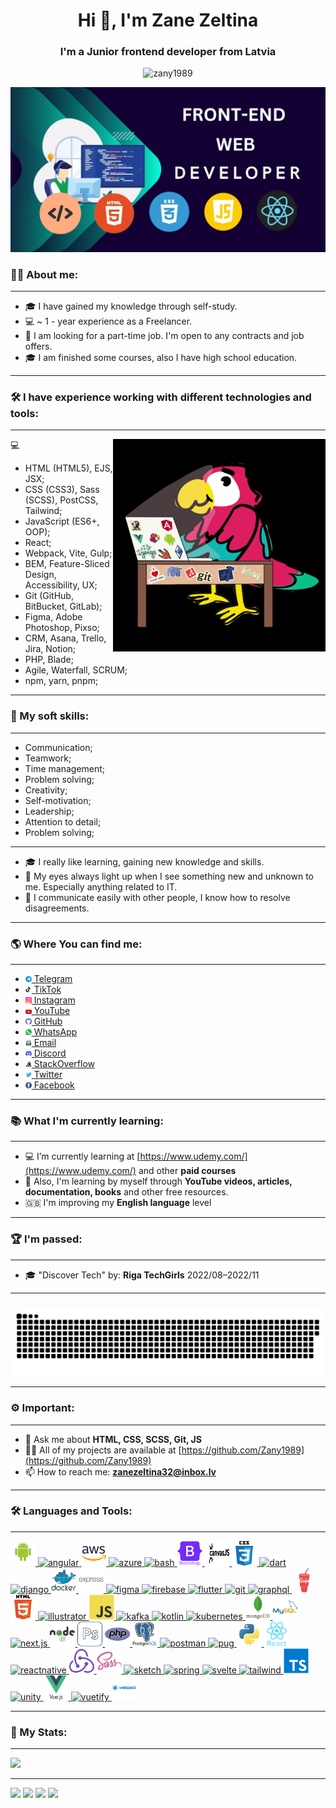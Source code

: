 <!--suppress ALL -->
<h1 align="center">Hi 👋, I'm Zane Zeltina</h1>
<h3 align="center">I'm a Junior frontend developer from Latvia</h3>

<p align="center"> <img src="https://komarev.com/ghpvc/?username=zany1989&label=Profile%20views&color=0e75b6&style=flat" alt="zany1989" /> </p>

![](assets/main-bg.png)

### 👩🏻 About me:
___
* 🎓 I have gained my knowledge through self-study.
* 💻 ~ 1 - year experience as a Freelancer.
* 💼 I am looking for a part-time job. I'm open to any contracts and job offers.
* 🎓 I am finished some courses, also I have high school education.
___
### 🛠️ I have experience working with different **technologies** and **tools**:
___
💻<img align="right" width="340" alt="coding-bird" src="assets/coding-bird.gif" />
  - HTML (HTML5), EJS, JSX;
  - CSS (CSS3), Sass (SCSS), PostCSS, Tailwind;
  - JavaScript (ES6+, OOP);
  - React;
  - Webpack, Vite, Gulp;
  - BEM, Feature-Sliced Design, Accessibility, UX;
  - Git (GitHub, BitBucket, GitLab);
  - Figma, Adobe Photoshop, Pixso;
  - CRM, Asana, Trello, Jira, Notion;
  - PHP, Blade;
  - Agile, Waterfall, SCRUM;
  - npm, yarn, pnpm;
___
### 🔑 My soft skills:
___
  - Communication;
  - Teamwork;
  - Time management;
  - Problem solving;
  - Creativity;
  - Self-motivation;
  - Leadership;
  - Attention to detail;
  - Problem solving;
___
* 🎓 I really like learning, gaining new knowledge and skills.
* 👀 My eyes always light up when I see something new and unknown to me. Especially 
  anything related to IT.
* 💬 I communicate easily with other people, I know how to resolve disagreements.
___
### 🌎 Where You can find me:
___
- <img src="assets/icons/platforms/telegram.svg" width="10"/><a href="https://t.me/Zany1989" target="_blank"> Telegram</a>
- <img src="assets/icons/platforms/tiktok.svg" width="10"/><a href="https://www.tiktok.com/@aleksanderlamkov" target="_blank"> TikTok</a>
- <img src="assets/icons/platforms/instagram.svg" width="10"/><a href="https://www.instagram.com/zanezeltina32/" target="_blank"> Instagram</a>
- <img src="assets/icons/platforms/youtube.svg" width="10"/><a href="https://www.youtube.com/@AleksanderLamkov" target="_blank"> YouTube</a>
- <img src="assets/icons/platforms/github.svg" width="10"/><a href="https://github.com/Zany1989" target="_blank"> GitHub</a>
- <img src="assets/icons/platforms/whatsapp.svg" width="10"/><a href="https://wa. me/3712909120" target="_blank"> WhatsApp</a>
- <img src="assets/icons/platforms/email.svg" width="10"/><a href="mailto:zanezeltina32@inbox.lv" target="_blank"> Email</a>
- <img src="assets/icons/platforms/discord.svg" width="10"/><a href="https://discord.gg/4b2c5e3f" target="_blank"> Discord</a>
- <img src="assets/icons/platforms/stackoverflow.svg" width="10"/><a href="https://stackoverflow.com/users/21370151/zany1919" target="_blank"> StackOverflow</a>
- <img src="assets/icons/platforms/twitter.svg" width="10"/><a href="https://x.com/ZaneZeltina35" target="_blank"> Twitter</a>
- <img src="assets/icons/platforms/facebook.svg" width="10"/><a href="https://www.facebook.com/aleksander.lamkov" target="_blank"> Facebook</a>
___
### 📚 What I'm currently learning:
___
- 💻 I’m currently learning at [https://www.udemy.com/](https://www.udemy.com/) and
  other **paid courses**
- 📑 Also, I'm learning by myself through **YouTube videos, articles, documentation, 
  books** and other free resources.
- 🇬🇧 I'm improving my **English language** level
___
### 🏆 I'm passed:
___
- 🎓 "Discover Tech" by: **Riga TechGirls** 2022/08–2022/11
___
###

<p align="center">
 <img width="600" src="assets/github-snake.svg" alt="snake"/>
</p>

___
### ⚙️ Important:
___
- 💬 Ask me about **HTML, CSS, SCSS, Git, JS**
- 👨‍💻 All of my projects are available at [https://github.com/Zany1989](https://github.com/Zany1989)
- 📫 How to reach me: **zanezeltina32@inbox.lv**
___
### 🛠️ Languages and Tools:
___
<p align="left"> <a href="https://developer.android.com" target="_blank" 
rel="noreferrer"> <img src="https://raw.githubusercontent.com/devicons/devicon/master/icons/android/android-original-wordmark.svg" alt="android" width="40" height="40"/> </a> <a href="https://angular.io" target="_blank" rel="noreferrer"> <img src="https://angular.io/assets/images/logos/angular/angular.svg" alt="angular" width="40" height="40"/> </a> <a href="https://aws.amazon.com" target="_blank" rel="noreferrer"> <img src="https://raw.githubusercontent.com/devicons/devicon/master/icons/amazonwebservices/amazonwebservices-original-wordmark.svg" alt="aws" width="40" height="40"/> </a> <a href="https://azure.microsoft.com/en-in/" target="_blank" rel="noreferrer"> <img src="https://www.vectorlogo.zone/logos/microsoft_azure/microsoft_azure-icon.svg" alt="azure" width="40" height="40"/> </a> <a href="https://www.gnu.org/software/bash/" target="_blank" rel="noreferrer"> <img src="https://www.vectorlogo.zone/logos/gnu_bash/gnu_bash-icon.svg" alt="bash" width="40" height="40"/> </a> <a href="https://getbootstrap.com" target="_blank" rel="noreferrer"> <img src="https://raw.githubusercontent.com/devicons/devicon/master/icons/bootstrap/bootstrap-plain-wordmark.svg" alt="bootstrap" width="40" height="40"/> </a> <a href="https://canvasjs.com" target="_blank" rel="noreferrer"> <img src="https://raw.githubusercontent.com/Hardik0307/Hardik0307/master/assets/canvasjs-charts.svg" alt="canvasjs" width="40" height="40"/> </a> <a href="https://www.w3schools.com/css/" target="_blank" rel="noreferrer"> <img src="https://raw.githubusercontent.com/devicons/devicon/master/icons/css3/css3-original-wordmark.svg" alt="css3" width="40" height="40"/> </a> <a href="https://dart.dev" target="_blank" rel="noreferrer"> <img src="https://www.vectorlogo.zone/logos/dartlang/dartlang-icon.svg" alt="dart" width="40" height="40"/> </a> <a href="https://www.djangoproject.com/" target="_blank" rel="noreferrer"> <img src="https://cdn.worldvectorlogo.com/logos/django.svg" alt="django" width="40" height="40"/> </a> <a href="https://www.docker.com/" target="_blank" rel="noreferrer"> <img src="https://raw.githubusercontent.com/devicons/devicon/master/icons/docker/docker-original-wordmark.svg" alt="docker" width="40" height="40"/> </a> <a href="https://expressjs.com" target="_blank" rel="noreferrer"> <img src="https://raw.githubusercontent.com/devicons/devicon/master/icons/express/express-original-wordmark.svg" alt="express" width="40" height="40"/> </a> <a href="https://www.figma.com/" target="_blank" rel="noreferrer"> <img src="https://www.vectorlogo.zone/logos/figma/figma-icon.svg" alt="figma" width="40" height="40"/> </a> <a href="https://firebase.google.com/" target="_blank" rel="noreferrer"> <img src="https://www.vectorlogo.zone/logos/firebase/firebase-icon.svg" alt="firebase" width="40" height="40"/> </a> <a href="https://flutter.dev" target="_blank" rel="noreferrer"> <img src="https://www.vectorlogo.zone/logos/flutterio/flutterio-icon.svg" alt="flutter" width="40" height="40"/> </a> <a href="https://git-scm.com/" target="_blank" rel="noreferrer"> <img src="https://www.vectorlogo.zone/logos/git-scm/git-scm-icon.svg" alt="git" width="40" height="40"/> </a> <a href="https://graphql.org" target="_blank" rel="noreferrer"> <img src="https://www.vectorlogo.zone/logos/graphql/graphql-icon.svg" alt="graphql" width="40" height="40"/> </a> <a href="https://gulpjs.com" target="_blank" rel="noreferrer"> <img src="https://raw.githubusercontent.com/devicons/devicon/master/icons/gulp/gulp-plain.svg" alt="gulp" width="40" height="40"/> </a> <a href="https://www.w3.org/html/" target="_blank" rel="noreferrer"> <img src="https://raw.githubusercontent.com/devicons/devicon/master/icons/html5/html5-original-wordmark.svg" alt="html5" width="40" height="40"/> </a> <a href="https://www.adobe.com/in/products/illustrator.html" target="_blank" rel="noreferrer"> <img src="https://www.vectorlogo.zone/logos/adobe_illustrator/adobe_illustrator-icon.svg" alt="illustrator" width="40" height="40"/> </a> <a href="https://developer.mozilla.org/en-US/docs/Web/JavaScript" target="_blank" rel="noreferrer"> <img src="https://raw.githubusercontent.com/devicons/devicon/master/icons/javascript/javascript-original.svg" alt="javascript" width="40" height="40"/> </a> <a href="https://kafka.apache.org/" target="_blank" rel="noreferrer"> <img src="https://www.vectorlogo.zone/logos/apache_kafka/apache_kafka-icon.svg" alt="kafka" width="40" height="40"/> </a> <a href="https://kotlinlang.org" target="_blank" rel="noreferrer"> <img src="https://www.vectorlogo.zone/logos/kotlinlang/kotlinlang-icon.svg" alt="kotlin" width="40" height="40"/> </a> <a href="https://kubernetes.io" target="_blank" rel="noreferrer"> <img src="https://www.vectorlogo.zone/logos/kubernetes/kubernetes-icon.svg" alt="kubernetes" width="40" height="40"/> </a> <a href="https://www.mongodb.com/" target="_blank" rel="noreferrer"> <img src="https://raw.githubusercontent.com/devicons/devicon/master/icons/mongodb/mongodb-original-wordmark.svg" alt="mongodb" width="40" height="40"/> </a> <a href="https://www.mysql.com/" target="_blank" rel="noreferrer"> <img src="https://raw.githubusercontent.com/devicons/devicon/master/icons/mysql/mysql-original-wordmark.svg" alt="mysql" width="40" height="40"/> </a> <a href="https://nextjs.org/" target="_blank" rel="noreferrer"> <img src="https://cdn.worldvectorlogo.com/logos/nextjs-2.svg" alt="next.js" width="40" height="40"/> </a> <a href="https://nodejs.org" target="_blank" rel="noreferrer"> <img src="https://raw.githubusercontent.com/devicons/devicon/master/icons/nodejs/nodejs-original-wordmark.svg" alt="nodejs" width="40" height="40"/> </a> <a href="https://www.photoshop.com/en" target="_blank" rel="noreferrer"> <img src="https://raw.githubusercontent.com/devicons/devicon/master/icons/photoshop/photoshop-line.svg" alt="photoshop" width="40" height="40"/> </a> <a href="https://www.php.net" target="_blank" rel="noreferrer"> <img src="https://raw.githubusercontent.com/devicons/devicon/master/icons/php/php-original.svg" alt="php" width="40" height="40"/> </a> <a href="https://www.postgresql.org" target="_blank" rel="noreferrer"> <img src="https://raw.githubusercontent.com/devicons/devicon/master/icons/postgresql/postgresql-original-wordmark.svg" alt="postgresql" width="40" height="40"/> </a> <a href="https://postman.com" target="_blank" rel="noreferrer"> <img src="https://www.vectorlogo.zone/logos/getpostman/getpostman-icon.svg" alt="postman" width="40" height="40"/> </a> <a href="https://pugjs.org" target="_blank" rel="noreferrer"> <img src="https://cdn.worldvectorlogo.com/logos/pug.svg" alt="pug" width="40" height="40"/> </a> <a href="https://www.python.org" target="_blank" rel="noreferrer"> <img src="https://raw.githubusercontent.com/devicons/devicon/master/icons/python/python-original.svg" alt="python" width="40" height="40"/> </a> <a href="https://reactjs.org/" target="_blank" rel="noreferrer"> <img src="https://raw.githubusercontent.com/devicons/devicon/master/icons/react/react-original-wordmark.svg" alt="react" width="40" height="40"/> </a> <a href="https://reactnative.dev/" target="_blank" rel="noreferrer"> <img src="https://reactnative.dev/img/header_logo.svg" alt="reactnative" width="40" height="40"/> </a> <a href="https://redux.js.org" target="_blank" rel="noreferrer"> <img src="https://raw.githubusercontent.com/devicons/devicon/master/icons/redux/redux-original.svg" alt="redux" width="40" height="40"/> </a> <a href="https://sass-lang.com" target="_blank" rel="noreferrer"> <img src="https://raw.githubusercontent.com/devicons/devicon/master/icons/sass/sass-original.svg" alt="sass" width="40" height="40"/> </a> <a href="https://www.sketch.com/" target="_blank" rel="noreferrer"> <img src="https://www.vectorlogo.zone/logos/sketchapp/sketchapp-icon.svg" alt="sketch" width="40" height="40"/> </a> <a href="https://spring.io/" target="_blank" rel="noreferrer"> <img src="https://www.vectorlogo.zone/logos/springio/springio-icon.svg" alt="spring" width="40" height="40"/> </a> <a href="https://svelte.dev" target="_blank" rel="noreferrer"> <img src="https://upload.wikimedia.org/wikipedia/commons/1/1b/Svelte_Logo.svg" alt="svelte" width="40" height="40"/> </a> <a href="https://tailwindcss.com/" target="_blank" rel="noreferrer"> <img src="https://www.vectorlogo.zone/logos/tailwindcss/tailwindcss-icon.svg" alt="tailwind" width="40" height="40"/> </a> <a href="https://www.typescriptlang.org/" target="_blank" rel="noreferrer"> <img src="https://raw.githubusercontent.com/devicons/devicon/master/icons/typescript/typescript-original.svg" alt="typescript" width="40" height="40"/> </a> <a href="https://unity.com/" target="_blank" rel="noreferrer"> <img src="https://www.vectorlogo.zone/logos/unity3d/unity3d-icon.svg" alt="unity" width="40" height="40"/> </a> <a href="https://vuejs.org/" target="_blank" rel="noreferrer"> <img src="https://raw.githubusercontent.com/devicons/devicon/master/icons/vuejs/vuejs-original-wordmark.svg" alt="vue.js" width="40" height="40"/> </a> <a href="https://vuetifyjs.com/en/" target="_blank" rel="noreferrer"> <img src="https://bestofjs.org/logos/vuetify.svg" alt="vuetify" width="40" height="40"/> </a> <a href="https://webpack.js.org" target="_blank" rel="noreferrer"> <img src="https://raw.githubusercontent.com/devicons/devicon/d00d0969292a6569d45b06d3f350f463a0107b0d/icons/webpack/webpack-original-wordmark.svg" alt="webpack" width="40" height="40"/> </a> </p>

___
### 🔖 My Stats:
___
![](http://github-profile-summary-cards.vercel.app/api/cards/profile-details?username=Zany1989&theme=solarized)

___
![](http://github-profile-summary-cards.vercel.app/api/cards/repos-per-language?username=Zany1989&theme=solarized)
![](http://github-profile-summary-cards.vercel.app/api/cards/most-commit-language?username=Zany1989&theme=solarized)
![](http://github-profile-summary-cards.vercel.app/api/cards/stats?username=Zany1989&theme=solarized)
![](http://github-profile-summary-cards.vercel.app/api/cards/productive-time?username=Zany1989&theme=solarized)
